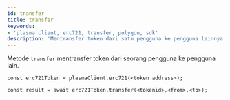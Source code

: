 ```yaml
---
id: transfer
title: transfer
keywords:
- 'plasma client, erc721, transfer, polygon, sdk'
description: 'Mentransfer token dari satu pengguna ke pengguna lainnya.'
---
```


Metode `transfer` mentransfer token dari seorang pengguna ke pengguna lain.

```
const erc721Token = plasmaClient.erc721(<token address>);

const result = await erc721Token.transfer(<tokenid>,<from>,<to>);

```
